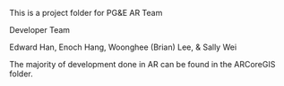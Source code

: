 This is a project folder for PG&E AR Team

Developer Team

Edward Han,
Enoch Hang,
Woonghee (Brian) Lee, &
Sally Wei


The majority of development done in AR can be found in the ARCoreGIS folder.
